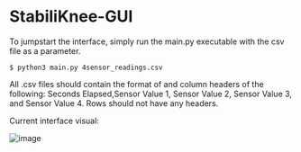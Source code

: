 # StabiliKnee-GUI

To jumpstart the interface, simply run the main.py executable with the csv file as a parameter.
~~~
$ python3 main.py 4sensor_readings.csv
~~~
All .csv files should contain the format of and column headers of the following: Seconds Elapsed,Sensor Value 1, Sensor Value 2, Sensor Value 3, and Sensor Value 4. Rows should not have any headers.

Current interface visual:

![image](https://github.com/user-attachments/assets/8479749b-542e-4d17-8472-ef046062a777)
